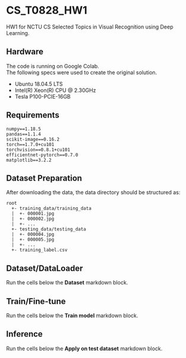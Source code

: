 # CS_T0828_HW1

HW1 for NCTU CS Selected Topics in Visual Recognition using Deep Learning.

## Hardware

The code is running on Google Colab.  
The following specs were used to create the original solution.

- Ubuntu 18.04.5 LTS
- Intel(R) Xeon(R) CPU @ 2.30GHz
- Tesla P100-PCIE-16GB

## Requirements

```
numpy==1.18.5
pandas==1.1.4
scikit-image==0.16.2
torch==1.7.0+cu101
torchvision==0.8.1+cu101
efficientnet-pytorch==0.7.0
matplotlib==3.2.2
```

## Dataset Preparation

After downloading the data, the data directory should be structured as:

```
root
  +- training_data/training_data
  |  +- 000001.jpg
  |  +- 000002.jpg
  |  +- ...
  +- testing_data/testing_data
  |  +- 000004.jpg
  |  +- 000005.jpg
  |  +- ...
  +- training_label.csv
```

## Dataset/DataLoader

Run the cells below the **Dataset** markdown block.

## Train/Fine-tune

Run the cells below the **Train model** markdown block.

## Inference

Run the cells below the **Apply on test dataset** markdown block.

